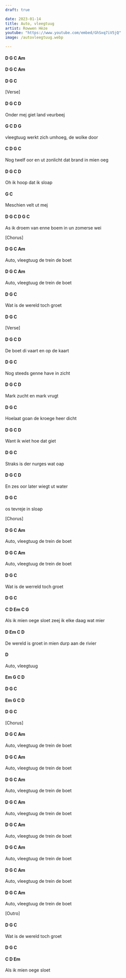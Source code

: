 ```yaml
---
draft: true

date: 2023-01-14
title: Auto, vleegtuug
artist: Rowwen Hèze
youtube: "https://www.youtube.com/embed/GhSxq7iV5jQ"
image: /autovleegtuug.webp

---
```


#### D   G   C   Am

#### D   G   C   Am
 
#### D G   C
 
 
[Verse]

#### D     G        C        D

Onder mej giet land veurbeej

#### G            C        D     G

vleegtuug werkt zich umhoeg, de wolke door

#### C     D                      G             C

Nog twelf oor en ut zonlicht dat brand in mien oeg

#### D      G    C       D

Oh ik hoop dat ik sloap 

#### G             C

Meschien velt ut mej 

#### D       G         C    D          G       C

As ik droem van enne boem in un zomerse wei
 
 
[Chorus]

#### D    G         C           Am

Auto, vleegtuug de trein de boet 

#### D    G         C           Am

Auto, vleegtuug de trein de boet
 
#### D         G           C

Wat is de wereld toch groet 
 
#### D  G  C
 
[Verse]

#### D           G        C        D

De boet di vaart en op de kaart

#### D                G        C

Nog steeds genne have in zicht

#### D    G        C    D

Mark zucht en mark vrugt

#### D               G           C

Hoelaat goan de kroege heer dicht

#### D        G     C       D

Want ik wiet hoe dat giet

#### D             G          C

Straks is der nurges wat oap

#### D          G     C       D

En zes oor later wiegt ut water

#### D        G       C

os tevreje in sloap
 
[Chorus]

#### D    G         C           Am   
Auto, vleegtuug de trein de boet 

#### D    G         C           Am   
Auto, vleegtuug de trein de boet
 
#### D         G           C
Wat is de werreld toch groet 
 
#### D  G  C

#### C        D    Em             C             G    
Als ik mien oege sloet zeej ik elke daag wat mier

#### D         Em            C             D   
De wereld is groet in mien durp aan de rivier 

#### D

Auto, vleegtuug

#### Em G   C D

#### D  G   C

#### Em G   C D

#### D  G   C

 
[Chorus]

#### D    G         C           Am   
Auto, vleegtuug de trein de boet

#### D    G         C           Am   
Auto, vleegtuug de trein de boet

#### D    G         C           Am   
Auto, vleegtuug de trein de boet 

#### D    G         C           Am   
Auto, vleegtuug de trein de boet


#### D    G         C           Am   
Auto, vleegtuug de trein de boet 

#### D    G         C           Am   
Auto, vleegtuug de trein de boet

#### D    G         C           Am   
Auto, vleegtuug de trein de boet

#### D    G         C           Am   
Auto, vleegtuug de trein de boet

 
[Outro]

#### D         G           C
Wat is de wereld toch groet 

#### D  G  C

#### C       D    Em     
Als ik mien oege sloet